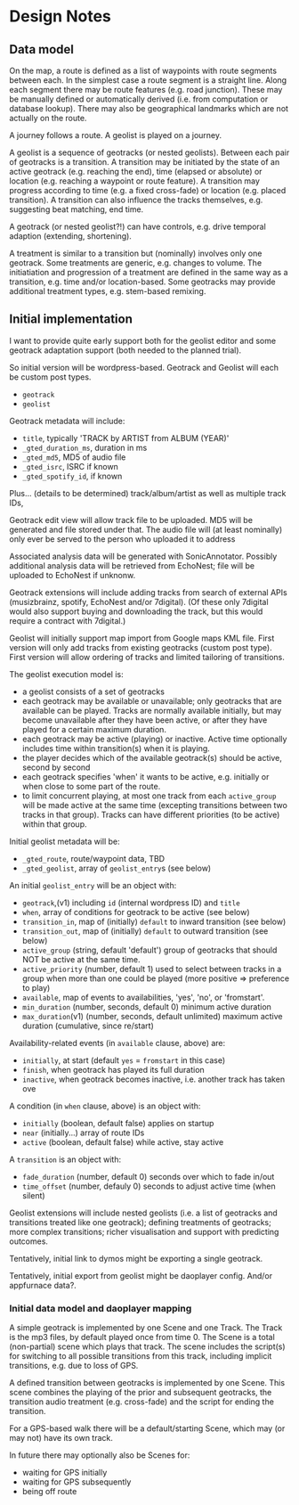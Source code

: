 # Design Notes

## Data model

On the map, a route is defined as a list of waypoints with route segments
between each. In the simplest case a route segment is a straight line.
Along each segment there may be route features (e.g. road junction). 
These may be manually defined or automatically derived (i.e. from
computation or database lookup). There may also be geographical landmarks 
which are not actually on the route.

A journey follows a route. A geolist is played on a journey.

A geolist is a sequence of geotracks (or nested geolists).
Between each pair of geotracks is a transition. 
A transition may be initiated by the state of an active geotrack 
(e.g. reaching the end), time (elapsed or absolute) or location
(e.g. reaching a waypoint or route feature). A transition may
progress according to time (e.g. a fixed cross-fade) or location
(e.g. placed transition). A transition can also influence the 
tracks themselves, e.g. suggesting beat matching, end time.

A geotrack (or nested geolist?!) can have controls, e.g. drive temporal
adaption (extending, shortening). 

A treatment is similar to a transition but (nominally) involves only
one geotrack. Some treatments are generic, e.g. changes to volume.
The initiatiation and progression of a treatment are defined in the same
way as a transition, e.g. time and/or location-based. Some geotracks may
provide additional treatment types, e.g. stem-based remixing.

## Initial implementation

I want to provide quite early support both for the geolist editor
and some geotrack adaptation support (both needed to the planned trial).

So initial version will be wordpress-based. Geotrack and Geolist will
each be custom post types. 
- `geotrack`
- `geolist`

Geotrack metadata will include:
- `title`, typically 'TRACK by ARTIST from ALBUM (YEAR)'
- `_gted_duration_ms`, duration in ms
- `_gted_md5`, MD5 of audio file
- `_gted_isrc`, ISRC if known
- `_gted_spotify_id`, if known

Plus... (details to be determined)
track/album/artist as well as multiple track IDs, 

Geotrack edit view will allow track
file to be uploaded. MD5 will be generated and file stored under that.
The audio file will (at least
nominally) only ever be served to the person who uploaded it to address

Associated analysis data will be generated with SonicAnnotator. 
Possibly additional analysis data will be retrieved from EchoNest; file will be
uploaded to EchoNest if unknonw. 

Geotrack extensions will include adding tracks from search of external
APIs (musizbrainz, spotify, EchoNest and/or 7digital). (Of these only
7digital would also support buying and downloading the track, but this
would require a contract with 7digital.)

Geolist will initially support map import from Google maps KML file.
First version will only add tracks from existing geotracks (custom post
type). First version will allow ordering of tracks and limited tailoring
of transitions.

The geolist execution model is:

- a geolist consists of a set of geotracks
- each geotrack may be available or unavailable; only geotracks that are available can be played. Tracks are normally available initially, but may become unavailable after they have been active, or after they have played for a certain maximum duration.
- each geotrack may be active (playing) or inactive. Active time optionally includes time within transition(s) when it is playing.
- the player decides which of the available geotrack(s) should be active, second by second
- each geotrack specifies 'when' it wants to be active, e.g. initially or when close to some part of the route.
- to limit concurrent playing, at most one track from each `active_group` will be made active at the same time (excepting transitions between two tracks in that group). Tracks can have different priorities (to be active) within that group.
 

Initial geolist metadata will be:
- `_gted_route`, route/waypoint data, TBD
- `_gted_geolist`, array of `geolist_entry`s (see below)

An initial `geolist_entry` will be an object with:
- `geotrack`,(v1) including `id` (internal wordpress ID) and `title`
- `when`, array of conditions for geotrack to be active (see below)
- `transition_in`, map of (initially) `default` to inward transition (see below)
- `transition_out`, map of (initially) `default` to outward transition (see below)
- `active_group` (string, default 'default') group of geotracks that should NOT be active at the same time.
- `active_priority` (number, default 1) used to select between tracks in a group when more than one could be played (more positive => preference to play)
- `available`, map of events to availabilities, 'yes', 'no', or 'fromstart'.
- `min_duration` (number, seconds, default 0) minimum active duration
- `max_duration`(v1) (number, seconds, default unlimited) maximum active duration (cumulative, since re/start)

Availability-related events (in `available` clause, above) are:
- `initially`, at start (default `yes` = `fromstart` in this case)
- `finish`, when geotrack has played its full duration
- `inactive`, when geotrack becomes inactive, i.e. another track has taken ove

A condition (in `when` clause, above) is an object with:
- `initially` (boolean, default false) applies on startup
- `near` (initially...) array of route IDs
- `active` (boolean, default false) while active, stay active

A `transition` is an object with:
- `fade_duration` (number, default 0) seconds over which to fade in/out
- `time_offset` (number, defauly 0) seconds to adjust active time (when silent)

Geolist extensions will include nested geolists (i.e. a list of 
geotracks and transitions treated like one geotrack); defining treatments
of geotracks; more complex transitions; richer visualisation and 
support with predicting outcomes.

Tentatively, initial link to dymos might be exporting a  single geotrack.

Tentatively, initial export from geolist might be daoplayer config. And/or
appfurnace data?.

### Initial data model and daoplayer mapping

A simple geotrack is implemented by one Scene and one Track. The Track is the mp3 files, by default played once from time 0. The Scene is a total (non-partial) scene which plays that track. The scene includes the script(s) for switching to all possible transitions from this track, including implicit transitions, e.g. due to loss of GPS.

A defined transition between geotracks is implemented by one Scene. This scene combines the playing of the prior and subsequent geotracks, the transition audio treatment (e.g. cross-fade) and the script for ending the transition.

For a GPS-based walk there will be a default/starting Scene, which may (or may not) have its own track.

In future there may optionally also be Scenes for:
- waiting for GPS initially
- waiting for GPS subsequently
- being off route


